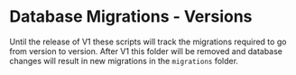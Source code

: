 # Database Migrations - Versions

Until the release of V1 these scripts will track the migrations required to go from version to version. After V1 this
folder will be removed and database changes will result in new migrations in the `migrations` folder.
